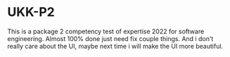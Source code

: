 # UKK-P2
This is a package 2 competency test of expertise 2022 for software engineering. Almost 100% done just need fix couple things. And i don't really care about the UI, maybe next time i will make the UI more beautiful.
